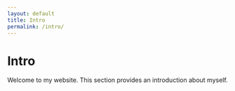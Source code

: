 ```yaml
---
layout: default
title: Intro
permalink: /intro/
---
```


# Intro

Welcome to my website. This section provides an introduction about myself.
